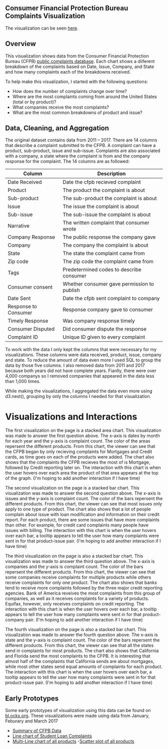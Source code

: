
## Consumer Financial Protection Bureau Complaints Visualization

The visualization can be seen [here](https://emilyw15.github.io/CFPB-Complaints/).

## Overview

This visualization shows data from the Consumer Financial Protection Bureau (CFPB) [public complaints database](https://catalog.data.gov/dataset/consumer-complaint-database). Each chart shows a diiferent breakdown of the complaints based on Date, Issue, Company, and State and how many complaints each of the breakdowns received. 

To help make this visualization, I started with the following questions:
- How does the number of complaints change over time?
- Where are the most complaints coming from around the United States (total or by product)?
- What companies receive the most complaints?
- What are the most common breakdowns of product and issue?

## Data, Cleaning, and Aggregation

The original dataset contains data from 2011 – 2017. There are 14 columns that describe a complaint submitted to the CFPB. A complaint can have a product, sub-product, issue and sub-issue. Complaints are also associated with a company, a state where the complaint is from and the company response for the complaint. 
The 14 columns are as followed:

| Column               | Description                                 |
| -------------------- | ------------------------------------------- |
| Date Received        | Date the cfpb recieved complaint            |
| Product              | The product the complaint is about          |
| Sub-product          | The sub-product the complaint is about      |
| Issue                | The issue the complaint is about            |
| Sub-issue            | The sub-issue the complaint is about        |
| Narrative            | The written complaint that consumer wrote   |
| Company Response     | The public response the company gave        |
| Company              | The company the complaint is about          |
| State                | The state the complaint came from           | 
| Zip code             | The zip code the complaint came from        |
| Tags                 | Predetermined codes to describe consumer    |
| Consumer consent     | Whether consumer gave permission to publish |
| Date Sent            | Date the cfpb sent complaint to company     |
| Response to Consumer | Response company gave to consumer           |
| Timely Response      | Was company response timely                 |
| Consumer Disputed    | Did consumer dispute the response           |
| Complaint ID         | Unique ID given to every complaint          |

To work with the data I only kept the columns that were necessary for my visualizations. These columns were data received, product, issue, company and state. To reduce the amount of data even more I used SQL to group the data by those five columns. I also removed data from 2011 and 2017 because both years did not have complete years. Fianlly, there were over 4,000 companys so I removed companies that appeared in the data less than 1,000 times. 

While making the visualizations, I aggregated the data even more using d3.nest(), grouping by only the columns I needed for that visualization. 

# Visualizations and Interactions

The first visualization on the page is a stacked area chart. This visualization was made to answer the first question above. The x-axis is dates by month for each year and the y-axis is complaint count. The color of the areas repersent the different products. From this chart, the viewer can see that the CFPB began by only recieving complaints for Mortgages and Credit cards, as time goes on each of the products were added. The chart also shows that the complaints the CFPB recieves the most of is Mortgage, followed by Credit reporting later on. The interaction with this chart is when the user hovers over each area the product of that area appears at the top of the graph. (I'm hoping to add another interaction if I have time)  

The second visualization on the page is a stacked bar chart. This visualization was made to answer the second question above. The x-axis is issues and the y-axis is complaint count. The color of the bars repersent the different products. From this chart, the viewer can see that most issues only apply to one type of product. The chart also shows that a lot of people complain about issue with loan modification and information on their credit report. For each product, there are some issues that have more complaints than other. For example, for credit card complaints many people have issues with billing. The interaction with this chart is when the user hovers over each bar, a tooltip appears to tell the user how many complaints were sent in for that product-issue pair. (I'm hoping to add another interaction if I have time) 

The third visualization on the page is also a stacked bar chart. This visualization was made to answer the third question above. The x-axis is companies and the y-axis is complaint count. The color of the bars repersent the different products. From this chart, the viewer can see that some companies receive complaints for multiple products while others receive complaints for only one product. The chart also shows that banks tend to receive more complaints followed by the three major credit reporting agencies. Bank of America reveives the most complaints from this group of companies, as well as it receives complaints for a variety of products. Equifax, however, only receives complaints on credit reporting. The interaction with this chart is when the user hovers over each bar, a tooltip appears to tell the user how many complaints were sent in for that product-company pair. (I'm hoping to add another interaction if I have time)

The fourth visualization on the page is also a stacked bar chart. This visualization was made to answer the fourth question above. The x-axis is state and the y-axis is complaint count. The color of the bars repersent the different products. From this chart, the viewer can see that all the states send in complaints for most products. The chart also shows that California and Florida send the most complaints to the CFPB. It is interesting that almost half of the complaints that California sends are about mortgages, while most other states send equal amounts of complaints for each product. The interaction with this chart is when the user hovers over each bar, a tooltip appears to tell the user how many complaints were sent in for that product-issue pair. (I'm hoping to add another interaction if I have time)  

## Early Prototypes

Some early prototypes of visualization using this data can be found on [bl.ocks.org](https://bl.ocks.org/emilyw15). These visualizations were made using data from January, Feburary and March 2017

- [Summary of CFPB Data](https://bl.ocks.org/emilyw15/553e8acc8bccf2a4237a3e977e70568d)
- [Line chart of Student Loan Complaints](https://bl.ocks.org/emilyw15/b8fe8d2b0c9ae26f8d7fd4758a780737)
- [Multi-Line chart of all products](https://bl.ocks.org/emilyw15/a3f1d922d616a9a5f88c3c71af1408d2)
-[Scatter plot of all products](https://bl.ocks.org/emilyw15/4fe109b3c8eebc1996bcae158b7aab89)